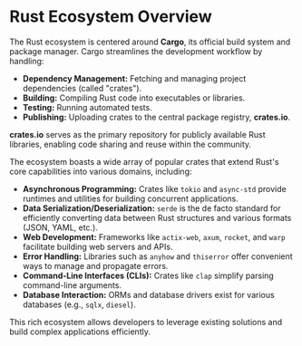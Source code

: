 # Rust Ecosystem Overview

The Rust ecosystem is centered around **Cargo**, its official build system and package manager. Cargo streamlines the development workflow by handling:

*   **Dependency Management:** Fetching and managing project dependencies (called "crates").
*   **Building:** Compiling Rust code into executables or libraries.
*   **Testing:** Running automated tests.
*   **Publishing:** Uploading crates to the central package registry, **crates.io**.

**crates.io** serves as the primary repository for publicly available Rust libraries, enabling code sharing and reuse within the community.

The ecosystem boasts a wide array of popular crates that extend Rust's core capabilities into various domains, including:

*   **Asynchronous Programming:** Crates like `tokio` and `async-std` provide runtimes and utilities for building concurrent applications.
*   **Data Serialization/Deserialization:** `serde` is the de facto standard for efficiently converting data between Rust structures and various formats (JSON, YAML, etc.).
*   **Web Development:** Frameworks like `actix-web`, `axum`, `rocket`, and `warp` facilitate building web servers and APIs.
*   **Error Handling:** Libraries such as `anyhow` and `thiserror` offer convenient ways to manage and propagate errors.
*   **Command-Line Interfaces (CLIs):** Crates like `clap` simplify parsing command-line arguments.
*   **Database Interaction:** ORMs and database drivers exist for various databases (e.g., `sqlx`, `diesel`).

This rich ecosystem allows developers to leverage existing solutions and build complex applications efficiently.